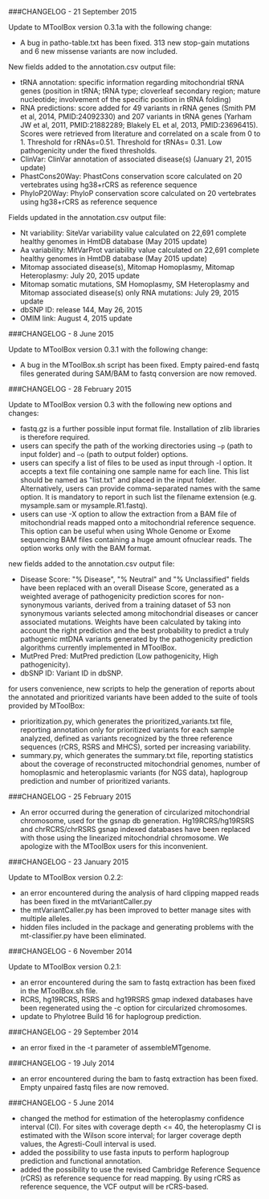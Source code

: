 ###CHANGELOG - 21 September 2015

Update to MToolBox version 0.3.1a with the following change:

 - A bug in patho-table.txt has been fixed. 313 new stop-gain mutations and 6 new missense variants are now included.

New fields added to the annotation.csv output file:
 - tRNA annotation: specific information regarding mitochondrial tRNA genes (position in tRNA; tRNA type; cloverleaf secondary region; mature nucleotide; involvement of the specific position in tRNA folding)
 - RNA predictions: score added for 49 variants in rRNA genes (Smith PM et al, 2014, PMID:24092330) and 207 variants in tRNA genes (Yarham JW et al, 2011, PMID:21882289; Blakely EL et al, 2013, PMID:23696415). Scores were retrieved from literature and correlated on a scale from 0 to 1. Threshold for rRNAs=0.51. Threshold for tRNAs= 0.31. Low pathogenicity under the fixed thresholds.
 - ClinVar: ClinVar annotation of associated disease(s) (January 21, 2015 update)
 - PhastCons20Way: PhastCons conservation score calculated on 20 vertebrates using hg38+rCRS as reference sequence
 - PhyloP20Way: PhyloP conservation score calculated on 20 vertebrates using hg38+rCRS as reference sequence

Fields updated in the annotation.csv output file:
 - Nt variability: SiteVar variability value calculated on 22,691 complete healthy genomes in HmtDB database (May 2015 update)
 - Aa variability: MitVarProt variability value calculated on 22,691 complete healthy genomes in HmtDB database (May 2015 update)
 - Mitomap associated disease(s), Mitomap Homoplasmy, Mitomap Heteroplasmy: July 20, 2015 update
 - Mitomap somatic mutations, SM Homoplasmy, SM Heteroplasmy and Mitomap associated disease(s) only RNA mutations: July 29, 2015 update
 - dbSNP ID: release 144, May 26, 2015
 - OMIM link: August 4, 2015 update

###CHANGELOG - 8 June 2015

Update to MToolBox version 0.3.1 with the following change:

- A bug in the MToolBox.sh script has been fixed. Empty paired-end fastq files generated during SAM/BAM to fastq conversion are now removed.

###CHANGELOG - 28 February 2015

Update to MToolBox version 0.3 with the following new options and changes:

 - fastq.gz is a further possible input format file. Installation of zlib libraries is therefore required. 
 - users can specify the path of the working directories using ```–p``` (path to input folder) and ```–o``` (path to output folder) options.
 - users can specify a list of files to be used as input through -l option. It accepts a text file containing one sample name for each line. This list should be named as "list.txt" and placed in the input folder. Alternatively, users can provide comma-separated names with the same option. It is mandatory to report in such list the filename extension (e.g. mysample.sam or mysample.R1.fastq).
 - users can use -X option to allow the extraction from a BAM file of mitochondrial reads mapped onto a mitochondrial reference sequence. This option can be useful when using Whole Genome or Exome sequencing BAM files containing a huge amount ofnuclear reads. The option works only with the BAM format.

new fields added to the annotation.csv output file:
 - Disease Score: "% Disease", "% Neutral" and "% Unclassified" fields have been replaced with an overall Disease Score, generated as a weighted average of pathogenicity prediction scores for non-synonymous variants, derived from a training dataset of 53 non synonymous variants selected among mitochondrial diseases or cancer associated mutations. Weights have been calculated by taking into account the right prediction and the best probability to predict a truly pathogenic mtDNA variants generated by the pathogenicity prediction algorithms currently implemented in MToolBox.
 - MutPred Pred: MutPred prediction (Low pathogenicity, High pathogenicity).
 - dbSNP ID: Variant ID in dbSNP.

for users convenience, new scripts to help the generation of reports about the annotated and prioritized variants have been added to the suite of tools provided by MToolBox:
 - prioritization.py, which generates the prioritized_variants.txt file, reporting annotation only for prioritized variants for each sample analyzed, defined as variants recognized by the three reference sequences (rCRS, RSRS and MHCS), sorted per increasing variability.
 - summary.py, which generates the summary.txt file, reporting statistics about the coverage of reconstructed mitochondrial genomes, number of homoplasmic and heteroplasmic variants (for NGS data), haplogroup prediction and number of prioritized variants.

###CHANGELOG - 25 February 2015

 - An error occurred during the generation of circularized mitochondrial chromosome, used for the gsnap db generation. Hg19RCRS/hg19RSRS and chrRCRS/chrRSRS gsnap indexed databases have been replaced with those using the linearized mitochondrial chromosome. We apologize with the MToolBox users for this inconvenient. 

###CHANGELOG - 23 January 2015

Update to MToolBox version 0.2.2:

 - an error encountered during the analysis of hard clipping mapped reads has been fixed in the mtVariantCaller.py
 - the mtVariantCaller.py has been improved to better manage sites with multiple alleles.
 - hidden files included in the package and generating problems with the mt-classifier.py have been eliminated.

###CHANGELOG - 6 November 2014

Update to MToolBox version 0.2.1:

 - an error encountered during the sam to fastq extraction has been fixed in the MToolBox.sh file.
 - RCRS, hg19RCRS, RSRS and hg19RSRS gmap indexed databases have been regenerated using the -c option for circularized chromosomes.
 - update to Phylotree Build 16 for haplogroup prediction. 

###CHANGELOG - 29 September 2014

- an error fixed in the -t parameter of assembleMTgenome.

###CHANGELOG - 19 July 2014

- an error encountered during the bam to fastq extraction has been fixed. Empty unpaired fastq files are now removed.  

###CHANGELOG - 5 June 2014

- changed the method for estimation of the heteroplasmy confidence interval (CI). For sites with coverage depth <= 40, the heteroplasmy CI is estimated with the Wilson score interval; for larger coverage depth values, the Agresti-Coull interval is used.
- added the possibility to use fasta inputs to perform haplogroup prediction and functional annotation.
- added the possibility to use the revised Cambridge Reference Sequence (rCRS) as reference sequence for read mapping. By using rCRS as reference sequence, the VCF output will be rCRS-based. 
